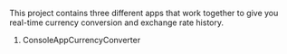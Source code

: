 This project contains three different apps that work together to give you real-time currency conversion and exchange rate history.
1. ConsoleAppCurrencyConverter
